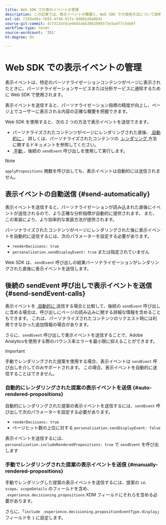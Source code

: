 ```yaml
---
title: Web SDK での表示イベントの管理
description: この記事では、表示イベントの概要と、Web SDK での使用方法について説明します。
exl-id: 7150ad6e-7693-4f4d-917e-8d08a39a0b41
source-git-commit: 4c7313afdce6645ab638b2998573e5a4f7c5de8f
workflow-type: tm+mt
source-wordcount: '351'
ht-degree: 0%

---
```


# Web SDK での表示イベントの管理

表示イベントは、特定のパーソナライゼーションコンテンツがページに表示されたときに、パーソナライゼーションサービスまたは分析サービスに通知するために Web SDK で使用されます。

表示イベントを送信すると、パーソナライゼーション指標の精度が向上し、ページ上でユーザーに表示される内容の正確な概要を把握できます。

Web SDK を使用すると、次の 2 つの方法で表示イベントを送信できます。

* パーソナライズされたコンテンツがページにレンダリングされた直後、[&#x200B; 自動的に &#x200B;](#send-automatically)。 詳しくは、パーソナライズされたコンテンツの [&#x200B; レンダリング &#x200B;](rendering-personalization-content.md) 方法に関するドキュメントを参照してください。
* [&#x200B; 手動 &#x200B;](#send-sendEvent-calls)、後続の `sendEvent` 呼び出しを使用して実行します。

>[!NOTE]
>
>`applyPropositions` 関数を呼び出しても、表示イベントは自動的には送信されません。

## 表示イベントの自動送信 {#send-automatically}

表示イベントを送信すると、パーソナライゼーションが読み込まれた直後にイベントが送信されるので、より正確な分析指標が自動的に提供されます。 また、この実装により、より効率的な実装方法が提供されます。

パーソナライズされたコンテンツがページにレンダリングされた後に表示イベントを自動的に送信するには、次のパラメーターを設定する必要があります。

* `renderDecisions: true`
* `personalization.sendDisplayEvent: true` または指定されていません

Web SDK は、`sendEvent` 呼び出しの結果パーソナライゼーションがレンダリングされた直後に表示イベントを送信します。

## 後続の sendEvent 呼び出しで表示イベントを送信 {#send-sendEvent-calls}

表示イベントを [&#x200B; 自動的に &#x200B;](#send-automatically) 送信する場合と比較して、後続の `sendEvent` 呼び出しに含める場合は、呼び出しにページの読み込みに関する詳細な情報を含めることもできます。 これは、パーソナライズされたコンテンツのリクエスト時には利用できなかった追加情報の場合があります。

さらに、`sendEvent` 呼び出しで表示イベントを送信することで、Adobe Analyticsを使用する際のバウンス率エラーを最小限に抑えることができます。

>[!IMPORTANT]
>
>手動でレンダリングされた提案を使用する場合、表示イベントは `sendEvent` 呼び出しを介してのみサポートされます。 この場合、表示イベントを自動的に送信することはできません。

### 自動的にレンダリングされた提案の表示イベントを送信 {#auto-rendered-propositions}

自動的にレンダリングされた提案の表示イベントを送信するには、`sendEvent` 呼び出しで次のパラメーターを設定する必要があります。

* `renderDecisions: true`
* ページヒット数の上位に対する `personalization.sendDisplayEvent: false`

表示イベントを送信するには、`personalization.includeRenderedPropositions: true` で `sendEvent` を呼び出します

### 手動でレンダリングされた提案の表示イベントを送信 {#manually-rendered-propositions}

手動でレンダリングした提案の表示イベントを送信するには、提案の `id`、`scope`、`scopeDetails` のフィールドを含め、`_experience.decisioning.propositions` XDM フィールドにそれらを含める必要があります。

さらに、「`include _experience.decisioning.propositionEventType.display`」フィールドを `1` に設定します。
